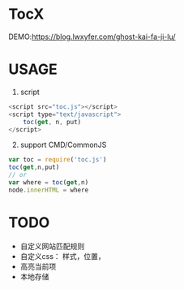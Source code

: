 # TocX

DEMO:https://blog.lwxyfer.com/ghost-kai-fa-ji-lu/

# USAGE

1. script
```js
<script src="toc.js"></script>
<script type="text/javascript">
	toc(get, n, put)
</script>
```
2. support CMD/CommonJS
```js
var toc = require('toc.js')
toc(get,n,put)
// or
var where = toc(get,n)
node.innerHTML = where
```

# TODO

- 自定义网站匹配规则
- 自定义css： 样式，位置，
- 高亮当前项
- 本地存储

